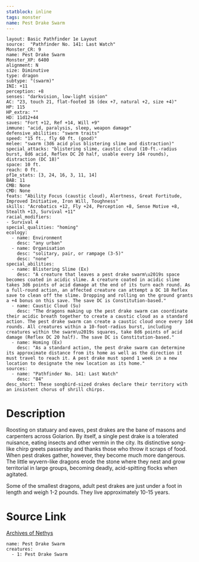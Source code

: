 ```yaml
---
statblock: inline
tags: monster
name: Pest Drake Swarm
---
```

```statblock
layout: Basic Pathfinder 1e Layout
source:  "Pathfinder No. 141: Last Watch"
Monster_CR: 9
name: Pest Drake Swarm
Monster_XP: 6400
alignment: N
size: Diminutive
type: dragon
subtype: "(swarm)"
INI: +11
perception: +8
senses: "darkvision, low-light vision"
AC: "23, touch 21, flat-footed 16 (dex +7, natural +2, size +4)"
HP: 115
HP_extra: ""
HD: 11d12+44
saves: "Fort +12, Ref +14, Will +9"
immune: "acid, paralysis, sleep, weapon damage"
defensive_abilities: "swarm traits"
speed: "15 ft., fly 60 ft. (good)"
melee: "swarm (3d6 acid plus blistering slime and distraction)"
special_attacks: "blistering slime, caustic cloud (10-ft.-radius burst, 8d6 acid, Reflex DC 20 half, usable every 1d4 rounds), distraction (DC 18)"
space: 10 ft.
reach: 0 ft.
pf1e_stats: [3, 24, 16, 3, 11, 14]
BAB: 11
CMB: None
CMD: None
feats: "Ability Focus (caustic cloud), Alertness, Great Fortitude, Improved Initiative, Iron Will, Toughness"
skills: "Acrobatics +12, Fly +24, Perception +8, Sense Motive +8, Stealth +13, Survival +11"
racial_modifiers:
- Survival 4
special_qualities: "homing"
ecology:
  - name: Environment
    desc: "any urban"
  - name: Organisation
    desc: "solitary, pair, or rampage (3-5)"
    desc: "none"
special_abilities:
  - name: Blistering Slime (Ex)
    desc: "A creature that leaves a pest drake swarm\u2019s space becomes coated in acidic slime. A creature coated in acidic slime takes 3d6 points of acid damage at the end of its turn each round. As a full-round action, an affected creature can attempt a DC 18 Reflex save to clean off the slime. Dropping and rolling on the ground grants a +4 bonus on this save. The save DC is Constitution-based."
  - name: Caustic Cloud (Su)
    desc: "The dragons making up the pest drake swarm can coordinate their acidic breath together to create a caustic cloud as a standard action. The pest drake swarm can create a caustic cloud once every 1d4 rounds. All creatures within a 10-foot-radius burst, including creatures within the swarm\u2019s squares, take 8d6 points of acid damage (Reflex DC 20 half). The save DC is Constitution-based."
  - name: Homing (Ex)
    desc: "As a standard action, the pest drake swarm can determine its approximate distance from its home as well as the direction it must travel to reach it. A pest drake must spend 1 week in a new location to designate the new location as its home."
sources:
  - name: "Pathfinder No. 141: Last Watch"
    desc: "84"
desc_short: These songbird-sized drakes declare their territory with an insistent chorus of shrill chirps.
```
# Description
Roosting on statuary and eaves, pest drakes are the bane of masons and carpenters across Golarion. By itself, a single pest drake is a tolerated nuisance, eating insects and other vermin in the city. Its distinctive song-like chirp greets passersby and thanks those who throw it scraps of food. When pest drakes gather, however, they become much more dangerous. The little wyvern-like dragons erode the stone where they nest and grow territorial in large groups, becoming deadly, acid-spitting flocks when agitated.

 Some of the smallest dragons, adult pest drakes are just under a foot in length and weigh 1-2 pounds. They live approximately 10-15 years.
# Source Link
[Archives of Nethys](https://aonprd.com/MonsterDisplay.aspx?ItemName=Pest%20Drake%20Swarm)
```encounter-table
name: Pest Drake Swarm
creatures:
  - 1: Pest Drake Swarm
```
